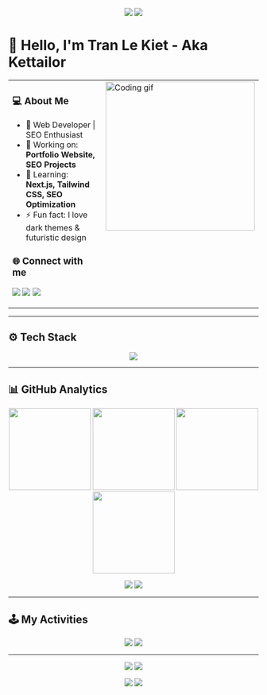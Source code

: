 <!-- Banner động -->
<p align="center">
  <img src="https://capsule-render.vercel.app/api?type=waving&color=gradient&height=200&section=header&text=Kettailor&fontSize=50&animation=fadeIn&fontAlignY=35#gh-light-mode-only" />
  <img src="https://capsule-render.vercel.app/api?type=waving&color=0:00FFFF,100:8A2BE2&height=200&section=header&text=Kettailor&fontColor=FFFFFF&fontSize=50&animation=fadeIn&fontAlignY=35#gh-dark-mode-only" />
</p>

# 👋 Hello, I'm Tran Le Kiet - Aka Kettailor

<div align="center">

<table>
<tr>
<td valign="top" width="55%">

<h3>💻 About Me</h3>

- 🚀 Web Developer | SEO Enthusiast  
- 🎯 Working on: **Portfolio Website, SEO Projects**  
- 🌱 Learning: **Next.js, Tailwind CSS, SEO Optimization**  
- ⚡ Fun fact: I love dark themes & futuristic design  

<h3>🌐 Connect with me</h3>
<p>
  <a href="mailto:lekiet2409@gmail.com"><img src="https://img.shields.io/badge/Gmail-ff4c4c?style=for-the-badge&logo=gmail&logoColor=white" /></a>
  <a href="https://www.linkedin.com/in/KetTailor2409/"><img src="https://img.shields.io/badge/LinkedIn-0077B5?style=for-the-badge&logo=linkedin&logoColor=white" /></a>
  <a href="https://portfolio-KetTailor.vercel.app/"><img src="https://img.shields.io/badge/Portfolio-6f42c1?style=for-the-badge&logo=firefox&logoColor=white" /></a>
</p>

</td>
<td valign="top" width="45%">

<img src="https://media.giphy.com/media/836HiJc7pgzy8iNXCn/giphy.gif" width="300" alt="Coding gif"/>

</td>
</tr>
</table>

</div>

---

## ⚙️ Tech Stack  

<p align="center">
  <img src="https://skillicons.dev/icons?i=html,css,js,ts,react,nextjs,nodejs,tailwind,git,github,vscode,figma" />
</p>

---

## 📊 GitHub Analytics  

<p align="center">

<img src="https://github-readme-stats.vercel.app/api?username=Kettailor&show_icons=true&theme=default&hide_border=true#gh-light-mode-only" height="165" />
<img src="https://github-readme-stats.vercel.app/api/top-langs/?username=Kettailor&layout=compact&theme=default&hide_border=true#gh-light-mode-only" height="165" />

<img src="https://github-readme-stats.vercel.app/api?username=Kettailor&show_icons=true&theme=radical&hide_border=true&bg_color=0D1117&title_color=00FFFF&icon_color=00FFFF#gh-dark-mode-only" height="165" />
<img src="https://github-readme-stats.vercel.app/api/top-langs/?username=Kettailor&layout=compact&theme=radical&hide_border=true&bg_color=0D1117&title_color=00FFFF#gh-dark-mode-only" height="165" />

</p>

<p align="center">
<img src="https://github-readme-streak-stats.herokuapp.com/?user=Kettailor&theme=default&hide_border=true#gh-light-mode-only" />
<img src="https://github-readme-streak-stats.herokuapp.com/?user=Kettailor&theme=radical&hide_border=true&background=0D1117&ring=00FFFF&fire=00FFFF&currStreakLabel=00FFFF#gh-dark-mode-only" />
</p>

---

## 🕹️ My Activities

<div align="center">

<img src="https://raw.githubusercontent.com/Kettailor/Kettailor/output/github-contribution-grid-snake.svg#gh-light-mode-only" />
<img src="https://raw.githubusercontent.com/Kettailor/Kettailor/output/github-contribution-grid-snake-dark.svg#gh-dark-mode-only" />

</div>

---

<p align="center">
  <img src="https://komarev.com/ghpvc/?username=Kettailor&label=Profile%20Views&color=blue&style=flat-square#gh-light-mode-only" />
  <img src="https://komarev.com/ghpvc/?username=Kettailor&label=Profile%20Views&color=00FFFF&style=flat-square#gh-dark-mode-only" />
</p>

<!-- Banner footer -->
<p align="center">
  <img src="https://capsule-render.vercel.app/api?type=waving&color=gradient&height=120&section=footer#gh-light-mode-only"/>
  <img src="https://capsule-render.vercel.app/api?type=waving&color=0:00FFFF,100:8A2BE2&height=120&section=footer#gh-dark-mode-only"/>
</p>
